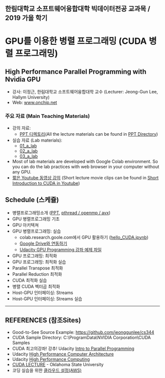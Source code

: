 ## 한림대학교 소프트웨어융합대학 빅데이터전공 교과목 / 2019 가을 학기
# GPU를 이용한 병렬 프로그래밍 (CUDA 병렬 프로그래밍)
## High Performance Parallel Programming with Nvidia GPU

- 강사: 이정근, 한림대학교 소프트웨어융합대학 교수 (Lecturer: Jeong-Gun Lee, Hallym University)
- Web: www.onchip.net

### 주요 자료 (Main Teaching Materials)
- 강의 자료:
   - [PPT 디렉토리](https://github.com/jeonggunlee/Parallel_Programming/PPTs)(All the lecture materials can be found in [PPT Directory](https://github.com/jeonggunlee/CUDATeaching/tree/master/PPTs))
- 실습 자료 (Lab materials):
   - [01_a_lab](https://github.com/jeonggunlee/Parallel_Programming/01_cuda_lab)
   - [02_a_lab](https://github.com/jeonggunlee/Parallel_Programming/02_cuda_lab)
   - [03_a_lab](https://github.com/jeonggunlee/Parallel_Programming/03_cuda_lab)
- Most of lab materials are developed with Google Colab environment. So you can do the lab practices with web browser in your computer without any GPU.
- [짧은 Youtube 동영상 강의](https://www.youtube.com/playlist?list=PLKZ28p5qq0DGLcO6QZdMSG_jsprRtG15C) (Short lecture movie clips can be found in [Short Introduction to CUDA in Youtube](https://www.youtube.com/playlist?list=PLKZ28p5qq0DGLcO6QZdMSG_jsprRtG15C))


## Schedule (스케쥴)
- 병렬프로그래밍소개 ([PPT](./PPTs/), [pthread / openmp / avx](./01_cuda_lab))
- GPU 병렬프로그래밍 기초
- GPU 아키텍쳐
- GPU 병렬프로그래밍: 실습
   - colab.research.goole.com에서 GPU 활용하기 ([hello_CUDA.ipynb](./hello_CUDA.ipynb))
   - [Google Drive와 연동하기](https://github.com/jeonggunlee/CUDATeaching/blob/master/colab_gdrive.ipynb)
   - [Udacity GPU Programming 강좌 예제 파일](https://github.com/jeonggunlee/cs344/)
- GPU 프로그래밍: 최적화
- GPU 프로그래밍: 최적화 실습
- Parallel Transpose 최적화
- Parallel Reduction 최적화
- CUDA 최적화 실습 
- 병렬 CUDA 벡터곱 최적화
- Host-GPU 인터페이싱: Streams
- Host-GPU 인터페이싱: Streams 실습
*  *  *

## REFERENCES (참조Sites)
  - Good-to-See Source Example: https://github.com/jeonggunlee/cs344
  - CUDA Sample Directory: C:\ProgramData\NVIDIA Corporation\CUDA Samples
  - CUDA 최고의강좌! 강추! Udacity [Intro to Parallel Programming](https://www.youtube.com/watch?v=F620ommtjqk&list=PLAwxTw4SYaPnFKojVQrmyOGFCqHTxfdv2)
  - Udacity [High Performance Computer Architecture](https://www.youtube.com/watch?v=tawb_aeYQ2g&list=PLAwxTw4SYaPmqpjgrmf4-DGlaeV0om4iP&index=1)
  - Udacity [High Performance Computing](https://www.youtube.com/watch?v=grD5en6_IiQ&list=PLAwxTw4SYaPk8NaXIiFQXWK6VPnrtMRXC)
  - [CUDA LECTURE](https://www.youtube.com/watch?v=sxhvmTveO2A) - Oklahoma State University
  - 코딩 실습을 위한 [클라우드 설정(AWS)](https://github.com/jeonggunlee/CUDATeaching/blob/master/gpu4cloud.md) 
